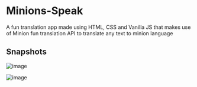 # Minions-Speak
 A fun translation app made using HTML, CSS and Vanilla JS that makes use of Minion fun translation API to translate any text to minion language
 
 ## Snapshots
 
![image](https://user-images.githubusercontent.com/70498020/188763680-5d232bbd-b992-45a2-ab66-6c0b176756ca.png)

 
![image](https://user-images.githubusercontent.com/70498020/188763351-39efa3d7-3a64-40d3-a03e-faacb11c791b.png)

